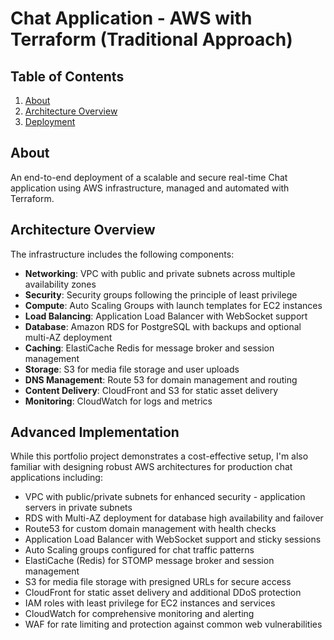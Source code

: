 # Chat Application - AWS with Terraform (Traditional Approach)

## Table of Contents

<ol>
  <li><a href="#about">About</a></li>
  <li><a href="#Architecture Overview">Architecture Overview</a></li>
  <li><a href="#Advanced Implementation">Deployment</a></li>
</ol>

## About

An end-to-end deployment of a scalable and secure real-time Chat application using AWS infrastructure, managed and automated with Terraform.

## Architecture Overview

The infrastructure includes the following components:

- **Networking**: VPC with public and private subnets across multiple availability zones
- **Security**: Security groups following the principle of least privilege
- **Compute**: Auto Scaling Groups with launch templates for EC2 instances
- **Load Balancing**: Application Load Balancer with WebSocket support
- **Database**: Amazon RDS for PostgreSQL with backups and optional multi-AZ deployment
- **Caching**: ElastiCache Redis for message broker and session management
- **Storage**: S3 for media file storage and user uploads
- **DNS Management**: Route 53 for domain management and routing
- **Content Delivery**: CloudFront and S3 for static asset delivery
- **Monitoring**: CloudWatch for logs and metrics

## Advanced Implementation

While this portfolio project demonstrates a cost-effective setup, I'm also familiar with designing robust AWS architectures for production chat applications including:

- VPC with public/private subnets for enhanced security - application servers in private subnets
- RDS with Multi-AZ deployment for database high availability and failover
- Route53 for custom domain management with health checks
- Application Load Balancer with WebSocket support and sticky sessions
- Auto Scaling groups configured for chat traffic patterns
- ElastiCache (Redis) for STOMP message broker and session management
- S3 for media file storage with presigned URLs for secure access
- CloudFront for static asset delivery and additional DDoS protection
- IAM roles with least privilege for EC2 instances and services
- CloudWatch for comprehensive monitoring and alerting
- WAF for rate limiting and protection against common web vulnerabilities
